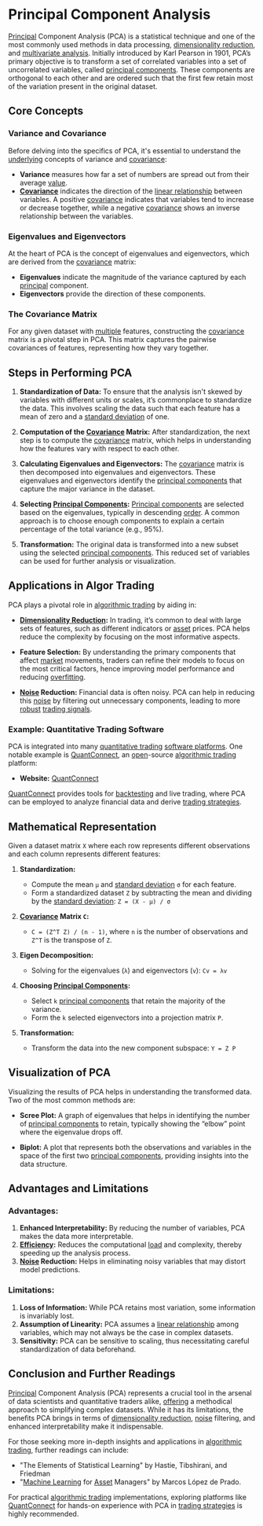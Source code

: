 # Principal Component Analysis

[Principal](../p/principal.md) Component Analysis (PCA) is a statistical technique and one of the most commonly used methods in data processing, [dimensionality reduction](../d/dimensionality_reduction_in_trading.md), and [multivariate analysis](../m/multivariate_analysis.md). Initially introduced by Karl Pearson in 1901, PCA’s primary objective is to transform a set of correlated variables into a set of uncorrelated variables, called [principal components](../p/principal_components_in_trading.md). These components are orthogonal to each other and are ordered such that the first few retain most of the variation present in the original dataset.

## Core Concepts

### Variance and Covariance
Before delving into the specifics of PCA, it's essential to understand the [underlying](../u/underlying.md) concepts of variance and [covariance](../c/covariance.md):
- **Variance** measures how far a set of numbers are spread out from their average [value](../v/value.md).
- **[Covariance](../c/covariance.md)** indicates the direction of the [linear relationship](../l/linear_relationship.md) between variables. A positive [covariance](../c/covariance.md) indicates that variables tend to increase or decrease together, while a negative [covariance](../c/covariance.md) shows an inverse relationship between the variables.

### Eigenvalues and Eigenvectors
At the heart of PCA is the concept of eigenvalues and eigenvectors, which are derived from the [covariance](../c/covariance.md) matrix:
- **Eigenvalues** indicate the magnitude of the variance captured by each [principal](../p/principal.md) component.
- **Eigenvectors** provide the direction of these components.

### The Covariance Matrix
For any given dataset with [multiple](../m/multiple.md) features, constructing the [covariance](../c/covariance.md) matrix is a pivotal step in PCA. This matrix captures the pairwise covariances of features, representing how they vary together.

## Steps in Performing PCA

1. **Standardization of Data:**
   To ensure that the analysis isn't skewed by variables with different units or scales, it’s commonplace to standardize the data. This involves scaling the data such that each feature has a mean of zero and a [standard deviation](../s/standard_deviation.md) of one.

2. **Computation of the [Covariance](../c/covariance.md) Matrix:**
   After standardization, the next step is to compute the [covariance](../c/covariance.md) matrix, which helps in understanding how the features vary with respect to each other.

3. **Calculating Eigenvalues and Eigenvectors:**
   The [covariance](../c/covariance.md) matrix is then decomposed into eigenvalues and eigenvectors. These eigenvalues and eigenvectors identify the [principal components](../p/principal_components_in_trading.md) that capture the major variance in the dataset.

4. **Selecting [Principal Components](../p/principal_components_in_trading.md):**
   [Principal components](../p/principal_components_in_trading.md) are selected based on the eigenvalues, typically in descending [order](../o/order.md). A common approach is to choose enough components to explain a certain percentage of the total variance (e.g., 95%).

5. **Transformation:**
   The original data is transformed into a new subset using the selected [principal components](../p/principal_components_in_trading.md). This reduced set of variables can be used for further analysis or visualization.

## Applications in Algor Trading

PCA plays a pivotal role in [algorithmic trading](../a/algorithmic_trading.md) by aiding in:
- **[Dimensionality Reduction](../d/dimensionality_reduction_in_trading.md):**
  In trading, it’s common to deal with large sets of features, such as different indicators or [asset](../a/asset.md) prices. PCA helps reduce the complexity by focusing on the most informative aspects.
  
- **Feature Selection:**
  By understanding the primary components that affect [market](../m/market.md) movements, traders can refine their models to focus on the most critical factors, hence improving model performance and reducing [overfitting](../o/overfitting.md).

- **[Noise](../n/noise.md) Reduction:**
  Financial data is often noisy. PCA can help in reducing this [noise](../n/noise.md) by filtering out unnecessary components, leading to more [robust](../r/robust.md) [trading signals](../t/trading_signals.md).

### Example: Quantitative Trading Software

PCA is integrated into many [quantitative trading](../q/quantitative_trading.md) [software platforms](../s/software_platforms_for_trading.md). One notable example is [QuantConnect](../q/quantconnect.md), an [open](../o/open.md)-source [algorithmic trading](../a/algorithmic_trading.md) platform:
- **Website:** [QuantConnect](https://www.quantconnect.com)

[QuantConnect](../q/quantconnect.md) provides tools for [backtesting](../b/backtesting.md) and live trading, where PCA can be employed to analyze financial data and derive [trading strategies](../t/trading_strategies.md).

## Mathematical Representation

Given a dataset matrix `X` where each row represents different observations and each column represents different features:
1. **Standardization:**
   - Compute the mean `μ` and [standard deviation](../s/standard_deviation.md) `σ` for each feature.
   - Form a standardized dataset `Z` by subtracting the mean and dividing by the [standard deviation](../s/standard_deviation.md): `Z = (X - μ) / σ`

2. **[Covariance](../c/covariance.md) Matrix `C`:**
   - `C = (Z^T Z) / (n - 1)`, where `n` is the number of observations and `Z^T` is the transpose of `Z`.

3. **Eigen Decomposition:**
   - Solving for the eigenvalues (`λ`) and eigenvectors (`v`): `Cv = λv`

4. **Choosing [Principal Components](../p/principal_components_in_trading.md):**
   - Select `k` [principal components](../p/principal_components_in_trading.md) that retain the majority of the variance.
   - Form the `k` selected eigenvectors into a projection matrix `P`.

5. **Transformation:**
   - Transform the data into the new component subspace: `Y = Z P`

## Visualization of PCA
Visualizing the results of PCA helps in understanding the transformed data. Two of the most common methods are:
- **Scree Plot:**
  A graph of eigenvalues that helps in identifying the number of [principal components](../p/principal_components_in_trading.md) to retain, typically showing the “elbow” point where the eigenvalue drops off.

- **Biplot:**
  A plot that represents both the observations and variables in the space of the first two [principal components](../p/principal_components_in_trading.md), providing insights into the data structure.

## Advantages and Limitations
### Advantages:
1. **Enhanced Interpretability:**
   By reducing the number of variables, PCA makes the data more interpretable.
2. **[Efficiency](../e/efficiency.md):**
   Reduces the computational [load](../l/load.md) and complexity, thereby speeding up the analysis process.
3. **[Noise](../n/noise.md) Reduction:**
   Helps in eliminating noisy variables that may distort model predictions.

### Limitations:
1. **Loss of Information:**
   While PCA retains most variation, some information is invariably lost.
2. **Assumption of Linearity:**
   PCA assumes a [linear relationship](../l/linear_relationship.md) among variables, which may not always be the case in complex datasets.
3. **Sensitivity:**
   PCA can be sensitive to scaling, thus necessitating careful standardization of data beforehand.

## Conclusion and Further Readings

[Principal](../p/principal.md) Component Analysis (PCA) represents a crucial tool in the arsenal of data scientists and quantitative traders alike, [offering](../o/offering.md) a methodical approach to simplifying complex datasets. While it has its limitations, the benefits PCA brings in terms of [dimensionality reduction](../d/dimensionality_reduction_in_trading.md), [noise](../n/noise.md) filtering, and enhanced interpretability make it indispensable.

For those seeking more in-depth insights and applications in [algorithmic trading](../a/algorithmic_trading.md), further readings can include:
- "The Elements of Statistical Learning" by Hastie, Tibshirani, and Friedman
- "[Machine Learning](../m/machine_learning.md) for [Asset](../a/asset.md) Managers" by Marcos López de Prado.

For practical [algorithmic trading](../a/algorithmic_trading.md) implementations, exploring platforms like [QuantConnect](https://www.quantconnect.com) for hands-on experience with PCA in [trading strategies](../t/trading_strategies.md) is highly recommended.
